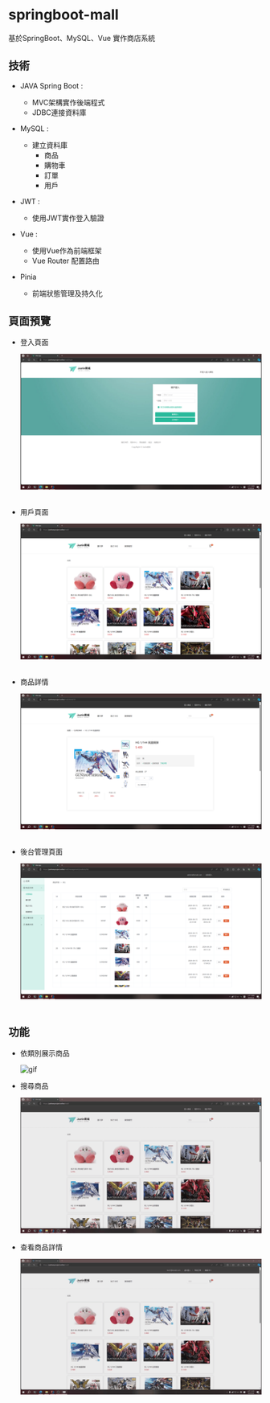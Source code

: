 # springboot-mall
基於SpringBoot、MySQL、Vue 實作商店系統


## 技術
- JAVA Spring Boot :
  - MVC架構實作後端程式
  - JDBC連接資料庫
    
- MySQL :
  - 建立資料庫
    - 商品
    - 購物車
    - 訂單
    - 用戶
    
- JWT :
  - 使用JWT實作登入驗證
 
- Vue :
  - 使用Vue作為前端框架
  - Vue Router 配置路由

- Pinia
  - 前端狀態管理及持久化

## 頁面預覽

* 登入頁面
  
  <img src="https://github.com/justinwu1220/springboot-mall/blob/main/img/4.png" >
  <br/><br/>

* 用戶頁面

  <img src="https://github.com/justinwu1220/springboot-mall/blob/main/img/1.png" >
  <br/><br/>

* 商品詳情

  <img src="https://github.com/justinwu1220/springboot-mall/blob/main/img/3.png" >
  <br/><br/>
  
* 後台管理頁面

  <img src="https://github.com/justinwu1220/springboot-mall/blob/main/img/2.png" >
  <br/><br/>

## 功能

* 依類別展示商品

  ![gif](https://github.com/justinwu1220/springboot-mall/blob/main/img/1.gif)

* 搜尋商品

  ![gif](https://github.com/justinwu1220/springboot-mall/blob/main/img/3.gif)

* 查看商品詳情

  ![gif](https://github.com/justinwu1220/springboot-mall/blob/main/img/2.gif)


